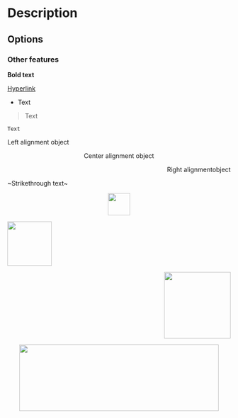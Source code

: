 # Description
## Options
### Other features

**Bold text**

[Hyperlink](https://github.com/PycmShoma/Text_Formatting)

- Text 

> Text 

` Text `

<p align="left">Left alignment object</p>

<p align="center">Center alignment object</p>

<p align="right">Right alignmentobject</p>

~Strikethrough text~

<p align="center">
<img width="50" height="50" src="https://github.com/PycmShoma/Text_Formatting/blob/main/img/ball.jpg">
</p>

<p align="left">
<img width="100" height="100" src="https://github.com/PycmShoma/Text_Formatting/blob/main/img/ball.jpg">
</p>

<p align="right">
<img width="150" height="150" src="https://github.com/PycmShoma/Text_Formatting/blob/main/img/ball.jpg">
</p>

<p align="center">
<img width="450" height="150" src="https://github.com/PycmShoma/Text_Formatting/blob/main/img/ball.jpg">
</p>
